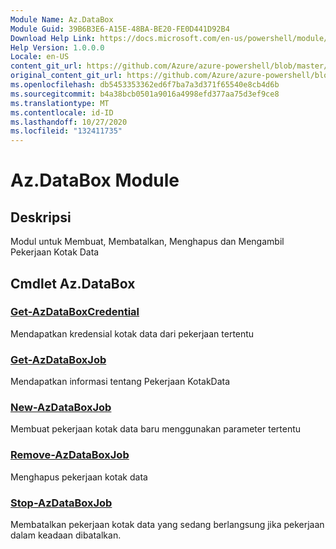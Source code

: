 ```yaml
---
Module Name: Az.DataBox
Module Guid: 39B6B3E6-A15E-48BA-BE20-FE0D441D92B4
Download Help Link: https://docs.microsoft.com/en-us/powershell/module/az.databox
Help Version: 1.0.0.0
Locale: en-US
content_git_url: https://github.com/Azure/azure-powershell/blob/master/src/DataBox/DataBox/help/Az.DataBox.md
original_content_git_url: https://github.com/Azure/azure-powershell/blob/master/src/DataBox/DataBox/help/Az.DataBox.md
ms.openlocfilehash: db5453353362ed6f7ba7a3d371f65540e8cb4d6b
ms.sourcegitcommit: b4a38bcb0501a9016a4998efd377aa75d3ef9ce8
ms.translationtype: MT
ms.contentlocale: id-ID
ms.lasthandoff: 10/27/2020
ms.locfileid: "132411735"
---
```

# Az.DataBox Module
## Deskripsi
Modul untuk Membuat, Membatalkan, Menghapus dan Mengambil Pekerjaan Kotak Data

## Cmdlet Az.DataBox
### [Get-AzDataBoxCredential](Get-AzDataBoxCredential.md)
Mendapatkan kredensial kotak data dari pekerjaan tertentu

### [Get-AzDataBoxJob](Get-AzDataBoxJob.md)
Mendapatkan informasi tentang Pekerjaan KotakData

### [New-AzDataBoxJob](New-AzDataBoxJob.md)
Membuat pekerjaan kotak data baru menggunakan parameter tertentu

### [Remove-AzDataBoxJob](Remove-AzDataBoxJob.md)
Menghapus pekerjaan kotak data

### [Stop-AzDataBoxJob](Stop-AzDataBoxJob.md)
Membatalkan pekerjaan kotak data yang sedang berlangsung jika pekerjaan dalam keadaan dibatalkan.

